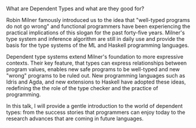 What are Dependent Types and what are they good for?

Robin Milner famously introduced us to the idea that "well-typed programs do
not go wrong" and functional programmers have been experiencing the practical
implications of this slogan for the past forty-five years. Milner's type
system and inference algorithm are still in daily use and provide the basis
for the type systems of the ML and Haskell programming languages.

Dependent type systems extend Milner's foundation to more expressive
contexts. Their key feature, that types can express relationships between
program values, enables new safe programs to be well-typed and new "wrong"
programs to be ruled out. New programming languages such as Idris and Agda,
and new extensions to Haskell have adopted these ideas, redefining the the
role of the type checker and the practice of programming.

In this talk, I will provide a gentle introduction to the world of dependent
types: from the success stories that programmers can enjoy today to the
research advances that are coming in future languages.
